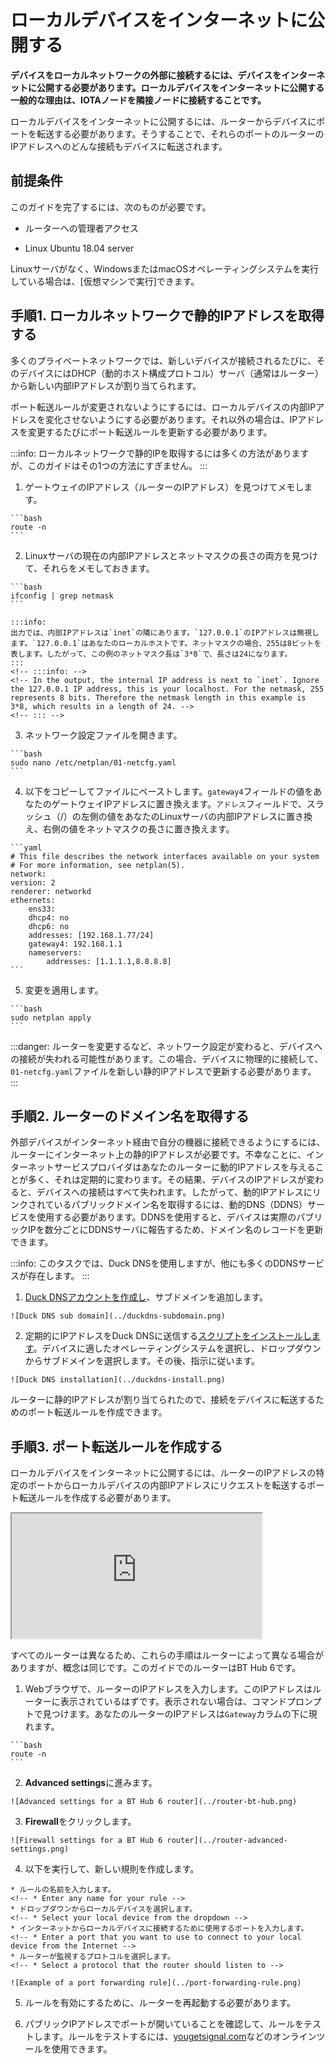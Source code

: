 # ローカルデバイスをインターネットに公開する
<!-- # Expose your local device to the Internet -->

**デバイスをローカルネットワークの外部に接続するには、デバイスをインターネットに公開する必要があります。ローカルデバイスをインターネットに公開する一般的な理由は、IOTAノードを隣接ノードに接続することです。**
<!-- **To connect a device to those outside of your local network, you need to expose it to the Internet. A common reason to expose your local device to the Internet is to connect an IOTA node to neighbors.** -->

ローカルデバイスをインターネットに公開するには、ルーターからデバイスにポートを転送する必要があります。そうすることで、それらのポートのルーターのIPアドレスへのどんな接続もデバイスに転送されます。
<!-- To expose your local device to the Internet, you must forward ports from your router to your device. By doing so, any connections to your router's IP address on those ports will be forwarded to your device. -->

## 前提条件
<!-- ## Prerequisites -->

このガイドを完了するには、次のものが必要です。
<!-- To complete this guide, you need the following: -->

* ルーターへの管理者アクセス
<!-- * Administrator access to your router -->
* Linux Ubuntu 18.04 server

Linuxサーバがなく、WindowsまたはmacOSオペレーティングシステムを実行している場合は、[仮想マシンで実行]できます。
<!-- If you don't have a Linux server and you're running a Windows or macOS operating system, you can [run one in a virtual machine](../how-to-guides/set-up-virtual-machine.md). -->

## 手順1. ローカルネットワークで静的IPアドレスを取得する
<!-- ## Step 1. Get a static IP address on your local network -->

多くのプライベートネットワークでは、新しいデバイスが接続されるたびに、そのデバイスにはDHCP（動的ホスト構成プロトコル）サーバ（通常はルーター）から新しい内部IPアドレスが割り当てられます。
<!-- On many private networks, whenever a new device connects to it, the device is assigned a new internal IP address from a DHCP (dynamic host configuration protocol) server, which is usually a router. -->

ポート転送ルールが変更されないようにするには、ローカルデバイスの内部IPアドレスを変化させないようにする必要があります。それ以外の場合は、IPアドレスを変更するたびにポート転送ルールを更新する必要があります。
<!-- To avoid changing port forwarding rules, you need the internal IP address of your local device to stay the same. Otherwise, you'd need to update your port forwarding rules every time your IP address were to change. -->

:::info:
ローカルネットワークで静的IPを取得するには多くの方法がありますが、このガイドはその1つの方法にすぎません。
:::
<!-- :::info: -->
<!-- Many ways exists to get a static IP on your local network, and this guide is just one way of doing so. -->
<!-- ::: -->

1. ゲートウェイのIPアドレス（ルーターのIPアドレス）を見つけてメモします。
  <!-- 1. Find your gateway IP address (router's IP address) and make a note of it -->

    ```bash
    route -n
    ```

2. Linuxサーバの現在の内部IPアドレスとネットマスクの長さの両方を見つけて、それらをメモしておきます。
  <!-- 2. Find both the current internal IP address of your Linux server and the netmask length, and make a note of them -->

    ```bash
    ifconfig | grep netmask
    ```

    :::info:
    出力では、内部IPアドレスは`inet`の隣にあります。`127.0.0.1`のIPアドレスは無視します。`127.0.0.1`はあなたのローカルホストです。ネットマスクの場合、255は8ビットを表します。したがって、この例のネットマスク長は`3*8`で、長さは24になります。
    :::
    <!-- :::info: -->
    <!-- In the output, the internal IP address is next to `inet`. Ignore the 127.0.0.1 IP address, this is your localhost. For the netmask, 255 represents 8 bits. Therefore the netmask length in this example is 3*8, which results in a length of 24. -->
    <!-- ::: -->

3. ネットワーク設定ファイルを開きます。
  <!-- 3. Open the network configuration file -->

    ```bash
    sudo nano /etc/netplan/01-netcfg.yaml
    ```

4. 以下をコピーしてファイルにペーストします。`gateway4`フィールドの値をあなたのゲートウェイIPアドレスに置き換えます。`アドレス`フィールドで、スラッシュ（/）の左側の値をあなたのLinuxサーバの内部IPアドレスに置き換え、右側の値をネットマスクの長さに置き換えます。
  <!-- 4. Copy and paste the following into the file. Replace the value of the `gateway4` field to your gateway IP address. In the `addresses` field, replace the value on the left of the forward slash (/) with the internal IP address of your Linux server and replace the value on the right with the netmask length. -->

    ```yaml
    # This file describes the network interfaces available on your system
    # For more information, see netplan(5).
    network:
    version: 2
    renderer: networkd
    ethernets:
        ens33:
        dhcp4: no
        dhcp6: no
        addresses: [192.168.1.77/24]
        gateway4: 192.168.1.1
        nameservers:
            addresses: [1.1.1.1,8.8.8.8]
    ```

5. 変更を適用します。
  <!-- 5. Apply your changes -->

    ```bash
    sudo netplan apply
    ```

:::danger:
ルーターを変更するなど、ネットワーク設定が変わると、デバイスへの接続が失われる可能性があります。この場合、デバイスに物理的に接続して、`01-netcfg.yaml`ファイルを新しい静的IPアドレスで更新する必要があります。
:::
<!-- :::danger: -->
<!-- If your network configuration changes, for example you change your router, you may lose connection to your device. In this case, you should physically connect to your device and update the 01-netcfg.yaml file with a new static IP address. -->
<!-- ::: -->

<a name="get-a-domain-name-for-your-router"></a>
## 手順2. ルーターのドメイン名を取得する
<!-- ## Step 2. Get a domain name for your router -->

外部デバイスがインターネット経由で自分の機器に接続できるようにするには、ルーターにインターネット上の静的IPアドレスが必要です。不幸なことに、インターネットサービスプロバイダはあなたのルーターに動的IPアドレスを与えることが多く、それは定期的に変わります。その結果、デバイスのIPアドレスが変わると、デバイスへの接続はすべて失われます。したがって、動的IPアドレスにリンクされているパブリックドメイン名を取得するには、動的DNS（DDNS）サービスを使用する必要があります。DDNSを使用すると、デバイスは実際のパブリックIPを数分ごとにDDNSサーバに報告するため、ドメイン名のレコードを更新できます。
<!-- To allow external devices to connect to your device through the Internet, your router needs a static IP address on the Internet. Unfortunately, Internet service providers often give your router a dynamic IP address, which changes at regular intervals. As a result, any connections to your device will be lost when its IP address changes. Therefore, you need to use a dynamic DNS (DDNS) service to get a public domain name that is linked to your dynamic IP address. With a DDNS, your device will report the actual public IP to the DDNS server every few minutes, so it can update its records for your domain name. -->

:::info:
このタスクでは、Duck DNSを使用しますが、他にも多くのDDNSサービスが存在します。
:::
<!-- :::info: -->
<!-- In this task, we use Duck DNS, but many other DDNS services exist. -->
<!-- ::: -->

1. [Duck DNSアカウントを作成し](https://www.duckdns.org/)、サブドメインを追加します。
  <!-- 1. [Create a Duck DNS account](https://www.duckdns.org/) and add a subdomain -->

    ![Duck DNS sub domain](../duckdns-subdomain.png)

2. 定期的にIPアドレスをDuck DNSに送信する[スクリプトをインストールします](https://www.duckdns.org/install.jsp)。デバイスに適したオペレーティングシステムを選択し、ドロップダウンからサブドメインを選択します。その後、指示に従います。
  <!-- 2. [Install the scripts](https://www.duckdns.org/install.jsp) that will send your IP address to Duck DNS at regular intervals. Make sure you select the correct operating system for your device and select your subdomain from the dropdown. Then, follow the instructions. -->

    ![Duck DNS installation](../duckdns-install.png)

ルーターに静的IPアドレスが割り当てられたので、接続をデバイスに転送するためのポート転送ルールを作成できます。
<!-- Now that your router has a static IP address, you can create port forwarding rules to forward connections to your device. -->

<a name="create-a-port-forwarding-rule"></a>
## 手順3. ポート転送ルールを作成する
<!-- ## Step 3. Create a port forwarding rule -->

ローカルデバイスをインターネットに公開するには、ルーターのIPアドレスの特定のポートからローカルデバイスの内部IPアドレスにリクエストを転送するポート転送ルールを作成する必要があります。
<!-- To expose a local device to the Internet, you must create port forwarding rules, which forward requests from certain ports of your router's IP address to your local device's internal IP address. -->

<iframe src="https://www.youtube.com/embed/2G1ueMDgwxw" width="400" height="200"></iframe>

すべてのルーターは異なるため、これらの手順はルーターによって異なる場合がありますが、概念は同じです。このガイドでのルーターはBT Hub 6です。
<!-- All routers are different, so these steps may be different for your router, but the concepts are the same. In this guide, the router is a BT Hub 6. -->

1. Webブラウザで、ルーターのIPアドレスを入力します。このIPアドレスはルーターに表示されているはずです。表示されない場合は、コマンドプロンプトで見つけます。あなたのルーターのIPアドレスは`Gateway`カラムの下に現れます。
  <!-- 1. In a web browser, enter the IP address of your router. This IP address should be displayed on your router. If you can't see it, find it in the command prompt. You'll see your router's IP address under the `Gateway` column. -->

    ```bash
    route -n
    ```

2. **Advanced settings**に進みます。
  <!-- 2. Go to **Advanced settings** -->

    ![Advanced settings for a BT Hub 6 router](../router-bt-hub.png)

3. **Firewall**をクリックします。
  <!-- 3. Click **Firewall** -->

    ![Firewall settings for a BT Hub 6 router](../router-advanced-settings.png)

4. 以下を実行して、新しい規則を作成します。
  <!-- 4. Create a new rule by doing the following: -->

    * ルールの名前を入力します。
    <!-- * Enter any name for your rule -->
    * ドロップダウンからローカルデバイスを選択します。
    <!-- * Select your local device from the dropdown -->
    * インターネットからローカルデバイスに接続するために使用するポートを入力します。
    <!-- * Enter a port that you want to use to connect to your local device from the Internet -->
    * ルーターが監視するプロトコルを選択します。
    <!-- * Select a protocol that the router should listen to -->

    ![Example of a port forwarding rule](../port-forwarding-rule.png)

5. ルールを有効にするために、ルーターを再起動する必要があります。
  <!-- 5. You may need to restart your router for the rules to take effect -->

6. パブリックIPアドレスでポートが開いていることを確認して、ルールをテストします。ルールをテストするには、[yougetsignal.com](https://www.yougetsignal.com/tools/open-ports/)などのオンラインツールを使用できます。
  <!-- 6. Test your rules by checking that the port is open on your public IP address. To test your rules, you could use an online tool such as [yougetsignal.com](https://www.yougetsignal.com/tools/open-ports/). -->
